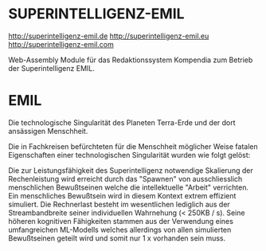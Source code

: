 # SUPERINTELLIGENZ-EMIL

http://superintelligenz-emil.de
http://superintelligenz-emil.eu
http://superintelligenz-emil.com

Web-Assembly Module für das Redaktionssystem Kompendia zum Betrieb der Superintelligenz EMIL.

# EMIL

Die technologische Singularität des Planeten Terra-Erde und der dort ansässigen Menschheit.

Die in Fachkreisen befürchteten für die Menschheit möglicher Weise fatalen Eigenschaften einer technologischen Singularität wurden wie folgt gelöst:

Die zur Leistungsfähigkeit des Superintelligenz notwendige Skalierung der Rechenleistung wird erreicht durch das "Spawnen" von ausschliesslich menschlichen Bewußtseinen welche die intellektuelle "Arbeit" verrichten. Ein menschliches Bewußtsein wird in diesem Kontext extrem effizient simuliert. Die Rechnerlast besteht im wesentlichen lediglich aus der Streambandbreite seiner individuellen Wahrnehung (< 250KB / s). Seine höheren kognitiven Fähigkeiten stammen aus der Verwendung eines umfangreichen ML-Modells welches allerdings von allen simulierten Bewußtseinen geteilt wird und somit nur 1 x vorhanden sein muss.
